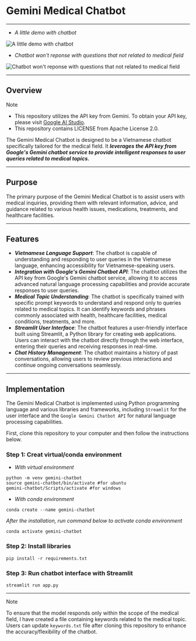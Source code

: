 # Gemini Medical Chatbot
---
- _A little demo with chatbot_
  
![_**A little demo with chatbot**_](https://i.imgur.com/2uobQtE.png)
- _Chatbot won't reponse with questions that not related to medical field_
  
![_**Chatbot won't reponse with questions that not related to medical field**_](https://i.imgur.com/ZTyRt7L.png)

---


## Overview 

> [!NOTE]
> - This repository utilizes the API key from Gemini. To obtain your API key, please visit [Google AI Studio](https://ai.google.dev/tutorials/workspace_auth_quickstart).
> - This repository contains LICENSE from Apache License 2.0.

The Gemini Medical Chatbot is designed to be a Vietnamese chatbot specifically tailored for the medical field. It _**leverages the API key from Google's Gemini chatbot service to provide intelligent responses to user queries related to medical topics.**_

---
## Purpose
The primary purpose of the Gemini Medical Chatbot is to assist users with medical inquiries, providing them with relevant information, advice, and guidance related to various health issues, medications, treatments, and healthcare facilities.

---
## Features
- **_Vietnamese Language Support_**: The chatbot is capable of understanding and responding to user queries in the Vietnamese language, enhancing accessibility for Vietnamese-speaking users.
- **_Integration with Google's Gemini Chatbot API_**: The chatbot utilizes the API key from Google's Gemini chatbot service, allowing it to access advanced natural language processing capabilities and provide accurate responses to user queries.
- **_Medical Topic Understanding_**: The chatbot is specifically trained with specific prompt keywords to understand and respond only to queries related to medical topics. It can identify keywords and phrases commonly associated with health, healthcare facilities, medical conditions, treatments, and more.
- **_Streamlit User Interface_**: The chatbot features a user-friendly interface built using Streamlit, a Python library for creating web applications. Users can interact with the chatbot directly through the web interface, entering their queries and receiving responses in real-time.
- **_Chat History Management_**: The chatbot maintains a history of past conversations, allowing users to review previous interactions and continue ongoing conversations seamlessly.

---
## Implementation
The Gemini Medical Chatbot is implemented using Python programming language and various libraries and frameworks, including ```Streamlit``` for the user interface and the ```Google Gemini Chatbot API``` for natural language processing capabilities.

First, clone this repository to your computer and then follow the instructions below.
### Step 1: Creat virtual/conda environment
- _With virtual environment_
```
python -m venv gemini-chatbot
source gemini-chatbot/bin/activate #for ubuntu
gemini-chatbot/Scripts/activate #for windows
```
- _With conda environment_
```
conda create --name gemini-chatbot
```
_After the installation, run command below to activate conda environment_
```
conda activate gemini-chatbot
```

### Step 2: Install libraries
```
pip install -r requirements.txt
```

### Step 3: Run chatbot interface with Streamlit
```
streamlit run app.py
```
---

> [!NOTE]
> To ensure that the model responds only within the scope of the medical field, I have created a file containing keywords related to the medical topic. Users can update ```keywords.txt``` file after cloning this repository to enhance the accuracy/flexibility of the chatbot.
